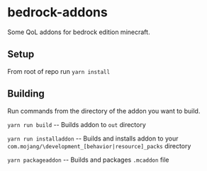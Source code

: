 # bedrock-addons

Some QoL addons for bedrock edition minecraft.

## Setup
From root of repo run `yarn install`

## Building

Run commands from the directory of the addon you want to build.

`yarn run build` -- Builds addon to `out` directory

`yarn run installaddon` -- Builds and installs addon to your `com.mojang/\development_[behavior|resource]_packs` directory

`yarn packageaddon` -- Builds and packages `.mcaddon` file